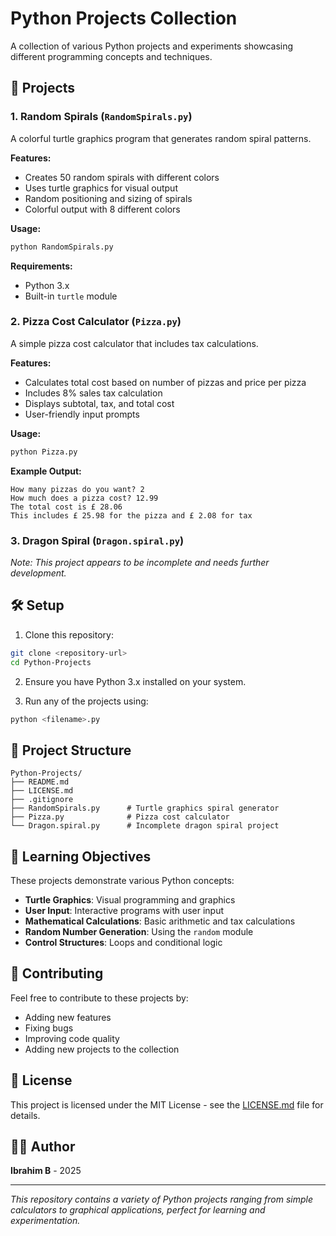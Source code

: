 # Python Projects Collection

A collection of various Python projects and experiments showcasing different programming concepts and techniques.

## 🚀 Projects

### 1. Random Spirals (`RandomSpirals.py`)
A colorful turtle graphics program that generates random spiral patterns.

**Features:**
- Creates 50 random spirals with different colors
- Uses turtle graphics for visual output
- Random positioning and sizing of spirals
- Colorful output with 8 different colors

**Usage:**
```bash
python RandomSpirals.py
```

**Requirements:**
- Python 3.x
- Built-in `turtle` module

### 2. Pizza Cost Calculator (`Pizza.py`)
A simple pizza cost calculator that includes tax calculations.

**Features:**
- Calculates total cost based on number of pizzas and price per pizza
- Includes 8% sales tax calculation
- Displays subtotal, tax, and total cost
- User-friendly input prompts

**Usage:**
```bash
python Pizza.py
```

**Example Output:**
```
How many pizzas do you want? 2
How much does a pizza cost? 12.99
The total cost is £ 28.06
This includes £ 25.98 for the pizza and £ 2.08 for tax
```

### 3. Dragon Spiral (`Dragon.spiral.py`)
*Note: This project appears to be incomplete and needs further development.*

## 🛠️ Setup

1. Clone this repository:
```bash
git clone <repository-url>
cd Python-Projects
```

2. Ensure you have Python 3.x installed on your system.

3. Run any of the projects using:
```bash
python <filename>.py
```

## 📁 Project Structure

```
Python-Projects/
├── README.md
├── LICENSE.md
├── .gitignore
├── RandomSpirals.py      # Turtle graphics spiral generator
├── Pizza.py              # Pizza cost calculator
└── Dragon.spiral.py      # Incomplete dragon spiral project
```

## 🎯 Learning Objectives

These projects demonstrate various Python concepts:
- **Turtle Graphics**: Visual programming and graphics
- **User Input**: Interactive programs with user input
- **Mathematical Calculations**: Basic arithmetic and tax calculations
- **Random Number Generation**: Using the `random` module
- **Control Structures**: Loops and conditional logic

## 🤝 Contributing

Feel free to contribute to these projects by:
- Adding new features
- Fixing bugs
- Improving code quality
- Adding new projects to the collection

## 📄 License

This project is licensed under the MIT License - see the [LICENSE.md](LICENSE.md) file for details.

## 👨‍💻 Author

**Ibrahim B** - 2025

---

*This repository contains a variety of Python projects ranging from simple calculators to graphical applications, perfect for learning and experimentation.*
